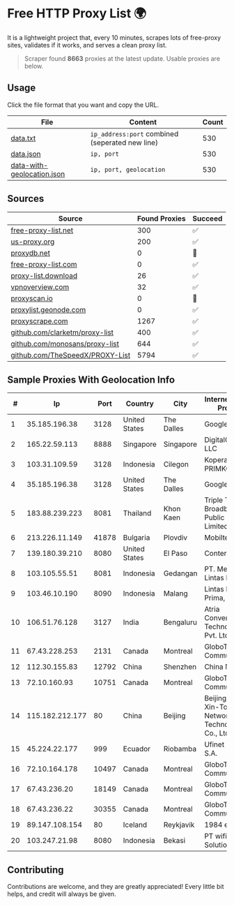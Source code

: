 
# Free HTTP Proxy List 🌍

It is a lightweight project that, every 10 minutes, scrapes lots of free-proxy sites, validates if it works, and serves a clean proxy list.


> Scraper found **8663** proxies at the latest update. Usable proxies are below.

## Usage

Click the file format that you want and copy the URL.


|File|Content|Count|
|----|-------|-----|
|[data.txt](https://raw.githubusercontent.com/themiralay/Proxy-List-World/master/data.txt)|`ip_address:port` combined (seperated new line)|530|
|[data.json](https://raw.githubusercontent.com/themiralay/Proxy-List-World/master/data.json)|`ip, port`|530|
|[data-with-geolocation.json](https://raw.githubusercontent.com/themiralay/Proxy-List-World/master/data-with-geolocation.json)|`ip, port, geolocation`|530|

## Sources

|Source|Found Proxies|Succeed|
|------|-------------|-------|
|[free-proxy-list.net](https://free-proxy-list.net)|300|✅|
|[us-proxy.org](https://www.us-proxy.org)|200|✅|
|[proxydb.net](http://proxydb.net)|0|🚫|
|[free-proxy-list.com](https://free-proxy-list.com/?page=&port=&type%5B%5D=http&type%5B%5D=https&up_time=0&search=Search)|0|✅|
|[proxy-list.download](https://www.proxy-list.download/HTTP)|26|✅|
|[vpnoverview.com](https://vpnoverview.com/privacy/anonymous-browsing/free-proxy-servers)|32|✅|
|[proxyscan.io](https://www.proxyscan.io)|0|🚫|
|[proxylist.geonode.com](https://proxylist.geonode.com/api/proxy-list?limit=300&page=1&sort_by=lastChecked&sort_type=desc&protocols=http,https)|0|✅|
|[proxyscrape.com](https://api.proxyscrape.com/v2/?request=displayproxies&protocol=http&timeout=10000&country=all&ssl=all&anonymity=all)|1267|✅|
|[github.com/clarketm/proxy-list](https://raw.githubusercontent.com/clarketm/proxy-list/master/proxy-list-raw.txt)|400|✅|
|[github.com/monosans/proxy-list](https://raw.githubusercontent.com/monosans/proxy-list/main/proxies/http.txt)|644|✅|
|[github.com/TheSpeedX/PROXY-List](https://raw.githubusercontent.com/TheSpeedX/PROXY-List/master/http.txt)|5794|✅|


## Sample Proxies With Geolocation Info

|#|Ip|Port|Country|City|Internet Service Provider|
|-|--|----|-------|----|-------------------------|
|1|35.185.196.38|3128|United States|The Dalles|Google LLC|
|2|165.22.59.113|8888|Singapore|Singapore|DigitalOcean, LLC|
|3|103.31.109.59|3128|Indonesia|Cilegon|Koperasi PRIMKOKAS|
|4|35.185.196.38|3128|United States|The Dalles|Google LLC|
|5|183.88.239.223|8081|Thailand|Khon Kaen|Triple T Broadband Public Company Limited|
|6|213.226.11.149|41878|Bulgaria|Plovdiv|Mobiltel EAD|
|7|139.180.39.210|8080|United States|El Paso|Conterra|
|8|103.105.55.51|8081|Indonesia|Gedangan|PT. Mega Artha Lintas Data|
|9|103.46.10.190|8090|Indonesia|Malang|Lintas Data Prima, PT|
|10|106.51.76.128|3127|India|Bengaluru|Atria Convergence Technologies Pvt. Ltd|
|11|67.43.228.253|2131|Canada|Montreal|GloboTech Communications|
|12|112.30.155.83|12792|China|Shenzhen|China Mobile|
|13|72.10.160.93|10751|Canada|Montreal|GloboTech Communications|
|14|115.182.212.177|80|China|Beijing|Beijing Dian-Xin-Tong Network Technologies Co., Ltd.|
|15|45.224.22.177|999|Ecuador|Riobamba|Ufinet Panama S.A.|
|16|72.10.164.178|10497|Canada|Montreal|GloboTech Communications|
|17|67.43.236.20|18149|Canada|Montreal|GloboTech Communications|
|18|67.43.236.22|30355|Canada|Montreal|GloboTech Communications|
|19|89.147.108.154|80|Iceland|Reykjavik|1984 ehf|
|20|103.247.21.98|8080|Indonesia|Bekasi|PT wifian Solution|



## Contributing

Contributions are welcome, and they are greatly appreciated! Every
little bit helps, and credit will always be given.

